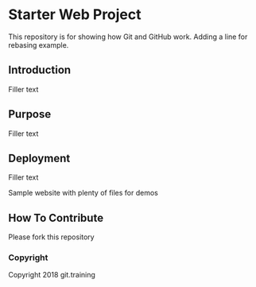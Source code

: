 # Starter Web Project

This repository is for showing how Git and GitHub work. Adding a line for rebasing example.

## Introduction

Filler text

## Purpose

Filler text

## Deployment

Filler text

Sample website with plenty of files for demos

## How To Contribute

Please fork this repository

### Copyright

Copyright 2018 git.training
